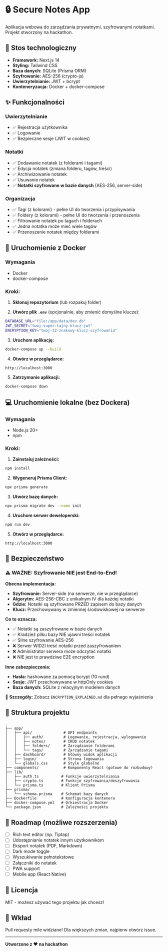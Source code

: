 # 🔒 Secure Notes App

Aplikacja webowa do zarządzania prywatnymi, szyfrowanymi notatkami. Projekt stworzony na hackathon.

## 🚀 Stos technologiczny

- **Framework:** Next.js 14
- **Styling:** Tailwind CSS
- **Baza danych:** SQLite (Prisma ORM)
- **Szyfrowanie:** AES-256 (crypto-js)
- **Uwierzytelnianie:** JWT + bcrypt
- **Konteneryzacja:** Docker + docker-compose

## ✨ Funkcjonalności

### Uwierzytelnianie
- ✅ Rejestracja użytkownika
- ✅ Logowanie
- ✅ Bezpieczne sesje (JWT w cookies)

### Notatki
- ✅ Dodawanie notatek (z folderami i tagami)
- ✅ Edycja notatek (zmiana folderu, tagów, treści)
- ✅ Archiwizowanie notatek
- ✅ Usuwanie notatek
- ✅ **Notatki szyfrowane w bazie danych** (AES-256, server-side)

### Organizacja
- ✅ Tagi (z kolorami) - pełne UI do tworzenia i przypisywania
- ✅ Foldery (z kolorami) - pełne UI do tworzenia i przenoszenia
- ✅ Filtrowanie notatek po tagach i folderach
- ✅ Jedna notatka może mieć wiele tagów
- ✅ Przenoszenie notatek między folderami

## 🐳 Uruchomienie z Docker

### Wymagania
- Docker
- docker-compose

### Kroki:

1. **Sklonuj repozytorium** (lub rozpakuj folder)

2. **Utwórz plik `.env`** (opcjonalnie, aby zmienić domyślne klucze):
```bash
DATABASE_URL="file:/app/data/dev.db"
JWT_SECRET="twoj-super-tajny-klucz-jwt"
ENCRYPTION_KEY="twoj-32-znakowy-klucz-szyfrowania"
```

3. **Uruchom aplikację:**
```bash
docker-compose up --build
```

4. **Otwórz w przeglądarce:**
```
http://localhost:3000
```

5. **Zatrzymanie aplikacji:**
```bash
docker-compose down
```

## 💻 Uruchomienie lokalne (bez Dockera)

### Wymagania
- Node.js 20+
- npm

### Kroki:

1. **Zainstaluj zależności:**
```bash
npm install
```

2. **Wygeneruj Prisma Client:**
```bash
npx prisma generate
```

3. **Utwórz bazę danych:**
```bash
npx prisma migrate dev --name init
```

4. **Uruchom serwer deweloperski:**
```bash
npm run dev
```

5. **Otwórz w przeglądarce:**
```
http://localhost:3000
```

## 🔐 Bezpieczeństwo

### ⚠️ WAŻNE: Szyfrowanie NIE jest End-to-End!

**Obecna implementacja:**
- **Szyfrowanie:** Server-side (na serwerze, nie w przeglądarce)
- **Algorytm:** AES-256-CBC z unikalnym IV dla każdej notatki
- **Gdzie:** Notatki są szyfrowane PRZED zapisem do bazy danych
- **Klucz:** Przechowywany w zmiennej środowiskowej na serwerze

**Co to oznacza:**
- ✅ Notatki są zaszyfrowane w bazie danych
- ✅ Kradzież pliku bazy NIE ujawni treści notatek
- ✅ Silne szyfrowanie AES-256
- ❌ Serwer WIDZI treść notatki przed zaszyfrowaniem
- ❌ Administrator serwera może odczytać notatki
- ❌ NIE jest to prawdziwe E2E encryption

**Inne zabezpieczenia:**
- **Hasła:** hashowane za pomocą bcrypt (10 rund)
- **Sesje:** JWT przechowywane w httpOnly cookies
- **Baza danych:** SQLite z relacyjnym modelem danych

📖 **Szczegóły:** Zobacz `ENCRYPTION_EXPLAINED.md` dla pełnego wyjaśnienia

## 📁 Struktura projektu

```
.
├── app/
│   ├── api/              # API endpoints
│   │   ├── auth/         # Logowanie, rejestracja, wylogowanie
│   │   ├── notes/        # CRUD notatek
│   │   ├── folders/      # Zarządzanie folderami
│   │   └── tags/         # Zarządzanie tagami
│   ├── dashboard/        # Główny widok aplikacji
│   ├── login/            # Strona logowania
│   └── globals.css       # Style globalne
├── components/           # Komponenty React (gotowe do rozbudowy)
├── lib/
│   ├── auth.ts          # Funkcje uwierzytelniania
│   ├── crypto.ts        # Funkcje szyfrowania/deszyfrowania
│   └── prisma.ts        # Klient Prisma
├── prisma/
│   └── schema.prisma    # Schemat bazy danych
├── Dockerfile           # Konfiguracja kontenera
├── docker-compose.yml   # Orkiestracja Docker
└── package.json         # Zależności projektu
```

## 🎯 Roadmap (możliwe rozszerzenia)

- [ ] Rich text editor (np. Tiptap)
- [ ] Udostępnianie notatek innym użytkownikom
- [ ] Eksport notatek (PDF, Markdown)
- [ ] Dark mode toggle
- [ ] Wyszukiwanie pełnotekstowe
- [ ] Załączniki do notatek
- [ ] PWA support
- [ ] Mobile app (React Native)

## 📝 Licencja

MIT - możesz używać tego projektu jak chcesz!

## 🤝 Wkład

Pull requesty mile widziane! Dla większych zmian, najpierw otwórz issue.

---

**Utworzone z ❤️ na hackathon**

